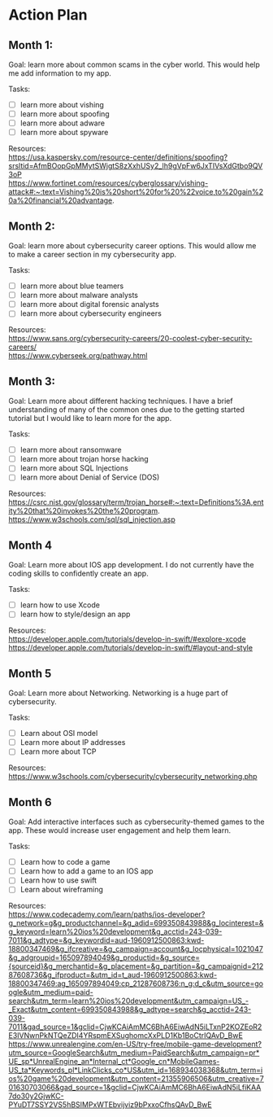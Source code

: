 # Action Plan

## Month 1:
Goal: learn more about common scams in the cyber world. This would help me add information to my app.  

Tasks:
- [ ] learn more about vishing
- [ ] learn more about spoofing
- [ ] learn more about adware
- [ ] learn more about spyware
 
Resources:  
https://usa.kaspersky.com/resource-center/definitions/spoofing?srsltid=AfmBOopGpMMytSWjgtS8zXxhUSy2_lh9gVpFw6JxTIVsXdGtbo9QV3oP  
https://www.fortinet.com/resources/cyberglossary/vishing-attack#:~:text=Vishing%20is%20short%20for%20%22voice,to%20gain%20a%20financial%20advantage.  

## Month 2:
Goal: learn more about cybersecurity career options. This would allow me to make a career section in my cybersecurity app.  

Tasks:  
- [ ] learn more about blue teamers
- [ ] learn more about malware analysts
- [ ] learn more about digital forensic analysts
- [ ] learn more about cybersecurity engineers

Resources:  
https://www.sans.org/cybersecurity-careers/20-coolest-cyber-security-careers/  
https://www.cyberseek.org/pathway.html  

## Month 3:
Goal: Learn more about different hacking techniques. I have a brief understanding of many of the common ones due to the getting started tutorial but I would like to learn more for the app.  

Tasks:  
- [ ] learn more about ransomware
- [ ] learn more about trojan horse hacking
- [ ] learn more about SQL Injections
- [ ] learn more about Denial of Service (DOS)

Resources:  
https://csrc.nist.gov/glossary/term/trojan_horse#:~:text=Definitions%3A,entity%20that%20invokes%20the%20program.  
https://www.w3schools.com/sql/sql_injection.asp  

## Month 4
Goal: Learn more about IOS app development. I do not currently have the coding skills to confidently create an app.  

Tasks:
- [ ] learn how to use Xcode
- [ ] learn how to style/design an app

Resources:  
https://developer.apple.com/tutorials/develop-in-swift/#explore-xcode  
https://developer.apple.com/tutorials/develop-in-swift/#layout-and-style

## Month 5
Goal: Learn more about Networking. Networking is a huge part of cybersecurity.  

Tasks:  
- [ ] Learn about OSI model
- [ ] Learn more about IP addresses
- [ ] Learn more about TCP

Resources:  
https://www.w3schools.com/cybersecurity/cybersecurity_networking.php  

## Month 6
Goal: Add interactive interfaces such as cybersecurity-themed games to the app. These would increase user engagement and help them learn.  

Tasks:
- [ ] Learn how to code a game
- [ ] Learn how to add a game to an IOS app
- [ ] Learn how to use swift
- [ ] Learn about wireframing

Resources:  
https://www.codecademy.com/learn/paths/ios-developer?g_network=g&g_productchannel=&g_adid=699350843988&g_locinterest=&g_keyword=learn%20ios%20development&g_acctid=243-039-7011&g_adtype=&g_keywordid=aud-1960912500863:kwd-18800347469&g_ifcreative=&g_campaign=account&g_locphysical=1021047&g_adgroupid=165097894049&g_productid=&g_source={sourceid}&g_merchantid=&g_placement=&g_partition=&g_campaignid=21287608736&g_ifproduct=&utm_id=t_aud-1960912500863:kwd-18800347469:ag_165097894049:cp_21287608736:n_g:d_c&utm_source=google&utm_medium=paid-search&utm_term=learn%20ios%20development&utm_campaign=US_-_Exact&utm_content=699350843988&g_adtype=search&g_acctid=243-039-7011&gad_source=1&gclid=CjwKCAiAmMC6BhA6EiwAdN5iLTxnP2KOZEoR2E3IVNwnPkNTQeZDI4YRspmEXSughomcXxPLD1Kb1BoCtrIQAvD_BwE  https://www.unrealengine.com/en-US/try-free/mobile-game-development?utm_source=GoogleSearch&utm_medium=PaidSearch&utm_campaign=pr*UE_sp*UnrealEngine_an*Internal_ct*Google_cn*MobileGames-US_ta*Keywords_pl*LinkClicks_co*US&utm_id=168934038368&utm_term=ios%20game%20development&utm_content=21355906506&utm_creative=701630703066&gad_source=1&gclid=CjwKCAiAmMC6BhA6EiwAdN5iLfiKAA7do30y2GjwKC-PYuDT7SSY2VS5hBSIMPxWTEbvijviz9bPxxoCfhsQAvD_BwE
